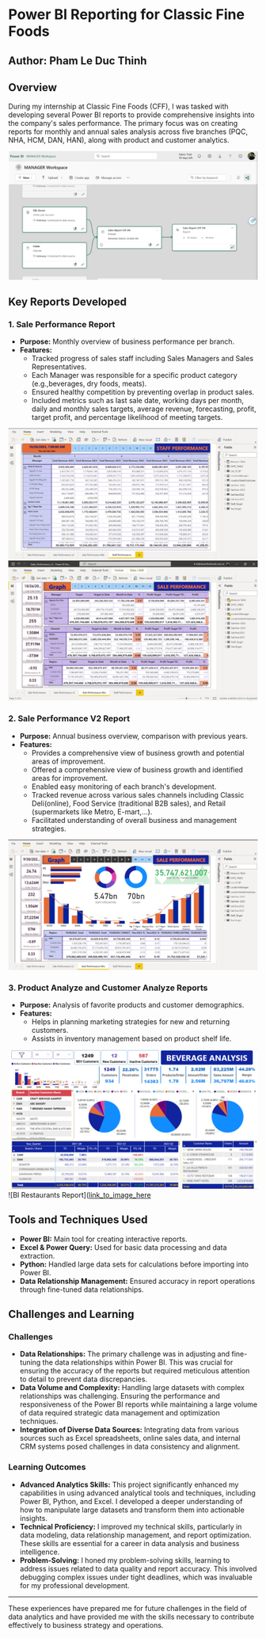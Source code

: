 # Power BI Reporting for Classic Fine Foods
## Author: Pham Le Duc Thinh  
## Overview
During my internship at Classic Fine Foods (CFF), I was tasked with developing
several Power BI reports to provide comprehensive insights into the company's sales
performance. The primary focus was on creating reports for monthly and annual sales
analysis across five branches (PQC, NHA, HCM, DAN, HAN), along with product
and customer analytics.

![Operating Model of Power BI reports](https://github.com/ducthinh17/CFF-Dashboard/blob/main/Image_BI/%E1%BA%A2nh%20m%C3%A0n%20h%C3%ACnh%202024-05-04%20l%C3%BAc%2016.58.06.png)

## Key Reports Developed

### 1. Sale Performance Report
- **Purpose:** Monthly overview of business performance per branch.
- **Features:**
  - Tracked progress of sales staff including Sales Managers and Sales Representatives.
  - Each Manager was responsible for a specific product category (e.g.,beverages, dry foods, meats).
  - Ensured healthy competition by preventing overlap in product sales.
  - Included metrics such as last sale date, working days per month, daily and monthly sales targets, average revenue, forecasting, profit, target profit, and percentage likelihood of meeting targets.

![BI Sale Performance Report](https://github.com/ducthinh17/CFF-Dashboard/blob/main/Image_BI/z4832081864858_fc31f699a04cc993d145f325241ee824%20(1).jpg)
![BI Sale Performance Report MIX](https://github.com/ducthinh17/CFF-Dashboard/blob/main/Image_BI/z4832081899450_df00c4d9138ab8144f6f2406756f0a61%20(1).jpg)

### 2. Sale Performance V2 Report
- **Purpose:** Annual business overview, comparison with previous years.
- **Features:**
  - Provides a comprehensive view of business growth and potential areas of improvement.
  - Offered a comprehensive view of business growth and identified areas for improvement.
  - Enabled easy monitoring of each branch's development.
  - Tracked revenue across various sales channels including Classic Deli(online), Food Service (traditional B2B sales), and Retail (supermarkets like Metro, E-mart,...).
  - Facilitated understanding of overall business and management strategies.

![BI Sale Performance v2 Report](https://github.com/ducthinh17/CFF-Dashboard/blob/main/Image_BI/z4832081881253_68ae4f887bb24709827455fcacc7bad2%20(1).jpg)

### 3. Product Analyze and Customer Analyze Reports
- **Purpose:** Analysis of favorite products and customer demographics.
- **Features:**
  - Helps in planning marketing strategies for new and returning customers.
  - Assists in inventory management based on product shelf life.

![BI Beverage Report](https://github.com/ducthinh17/CFF-Dashboard/blob/main/Image_BI/z4776944730085_a2e90abd828e8d69bd3b8fe226900ac5%20(1).jpg)  
![BI Restaurants Report]([link_to_image_here](https://github.com/ducthinh17/CFF-Dashboard/blob/main/Image_BI/z4776944711432_0051f5aed5d45da9243c53ebc8aaeac4.jpg)

## Tools and Techniques Used
- **Power BI:** Main tool for creating interactive reports.
- **Excel & Power Query:** Used for basic data processing and data extraction.
- **Python:** Handled large data sets for calculations before importing into Power BI.
- **Data Relationship Management:** Ensured accuracy in report operations through fine-tuned data relationships.

## Challenges and Learning

### Challenges
- **Data Relationships:** The primary challenge was in adjusting and fine-tuning the data relationships within Power BI. This was crucial for ensuring the accuracy of the reports but required meticulous attention to detail to prevent data discrepancies.
- **Data Volume and Complexity:** Handling large datasets with complex relationships was challenging. Ensuring the performance and responsiveness of the Power BI reports while maintaining a large volume of data required strategic data management and optimization techniques.
- **Integration of Diverse Data Sources:** Integrating data from various sources such as Excel spreadsheets, online sales data, and internal CRM systems posed challenges in data consistency and alignment.

### Learning Outcomes
- **Advanced Analytics Skills:** This project significantly enhanced my capabilities in using advanced analytical tools and techniques, including Power BI, Python, and Excel. I developed a deeper understanding of how to manipulate large datasets and transform them into actionable insights.
- **Technical Proficiency:** I improved my technical skills, particularly in data modeling, data relationship management, and report optimization. These skills are essential for a career in data analysis and business intelligence.
- **Problem-Solving:** I honed my problem-solving skills, learning to address issues related to data quality and report accuracy. This involved debugging complex issues under tight deadlines, which was invaluable for my professional development.

---
These experiences have prepared me for future challenges in the field of data analytics and have provided me with the skills necessary to contribute effectively to business strategy and operations.
